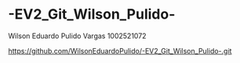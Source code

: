 # -EV2_Git_Wilson_Pulido-

Wilson Eduardo 
Pulido Vargas 
1002521072

https://github.com/WilsonEduardoPulido/-EV2_Git_Wilson_Pulido-.git
